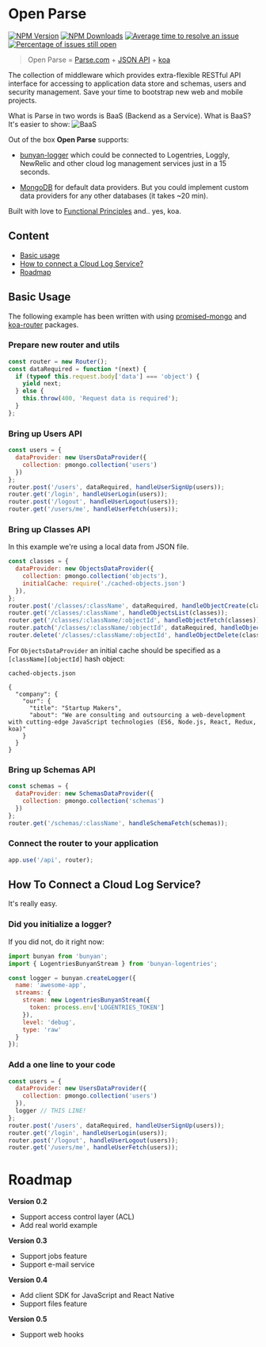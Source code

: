 # Open Parse

[![NPM Version](https://img.shields.io/npm/v/open-parse.svg)](https://npmjs.org/package/open-parse)
[![NPM Downloads](https://img.shields.io/npm/dm/open-parse.svg)](https://npmjs.org/package/open-parse)
[![Average time to resolve an issue](http://isitmaintained.com/badge/resolution/StartupMakers/open-parse.svg)](http://isitmaintained.com/project/StartupMakers/open-parse "Average time to resolve an issue")
[![Percentage of issues still open](http://isitmaintained.com/badge/open/StartupMakers/open-parse.svg)](http://isitmaintained.com/project/StartupMakers/open-parse "Percentage of issues still open")

> Open Parse = [Parse.com](https://parse.com/docs/rest/guide) + [JSON API](http://jsonapi.org/format/) + [koa](https://github.com/koajs/koa)

The collection of middleware which provides extra-flexible RESTful API interface for accessing to application data store and schemas, users and security management. Save your time to bootstrap new web and mobile projects.

What is Parse in two words is BaaS (Backend as a Service). What is BaaS? It's easier to show:
![BaaS](https://backendless.com/wp-content/uploads/2014/01/baas-apis.png)


Out of the box **Open Parse** supports:

* [bunyan-logger](https://github.com/trentm/node-bunyan) which could be connected to Logentries, Loggly, NewRelic and other cloud log management services just in a 15 seconds.

* [MongoDB](https://github.com/gordonmleigh/promised-mongo) for default data providers. But you could implement custom data providers for any other databases (it takes ~20 min). 

Built with love to [Functional Principles](https://drboolean.gitbooks.io/mostly-adequate-guide/content/) and.. yes, koa.

## Content

* [Basic usage](#basic-usage)
* [How to connect a Cloud Log Service?](#how-to-connect-a-cloud-log-service)
* [Roadmap](#roadmap)


## Basic Usage

The following example has been written with using [promised-mongo](https://github.com/gordonmleigh/promised-mongo) and [koa-router](https://github.com/alexmingoia/koa-router) packages. 

### Prepare new router and utils
```javascript
const router = new Router();
const dataRequired = function *(next) {
  if (typeof this.request.body['data'] === 'object') {
    yield next;
  } else {
    this.throw(400, 'Request data is required');
  }
};
```

### Bring up Users API
```javascript
const users = {
  dataProvider: new UsersDataProvider({
    collection: pmongo.collection('users')
  })
};
router.post('/users', dataRequired, handleUserSignUp(users));
router.get('/login', handleUserLogin(users));
router.post('/logout', handleUserLogout(users));
router.get('/users/me', handleUserFetch(users));
```

### Bring up Classes API

In this example we're using a local data from JSON file.

```javascript
const classes = {
  dataProvider: new ObjectsDataProvider({
    collection: pmongo.collection('objects'),
    initialCache: require('./cached-objects.json')
  }),
};
router.post('/classes/:className', dataRequired, handleObjectCreate(classes));
router.get('/classes/:className', handleObjectsList(classes));
router.get('/classes/:className/:objectId', handleObjectFetch(classes));
router.patch('/classes/:className/:objectId', dataRequired, handleObjectUpdate(classes));
router.delete('/classes/:className/:objectId', handleObjectDelete(classes));
```

For `ObjectsDataProvider` an initial cache should be specified as a `[className][objectId]` hash object:
  
`cached-objects.json`
```
{ 
  "company": {
    "our": {
      "title": "Startup Makers",
      "about": "We are consulting and outsourcing a web-development with cutting-edge JavaScript technologies (ES6, Node.js, React, Redux, koa)"
    }
  }
}
```

### Bring up Schemas API

```javascript
const schemas = {
  dataProvider: new SchemasDataProvider({
    collection: pmongo.collection('schemas')
  })
};
router.get('/schemas/:className', handleSchemaFetch(schemas));
```

### Connect the router to your application
```javascript
app.use('/api', router);
```

## How To Connect a Cloud Log Service?

It's really easy.

### Did you initialize a logger?

If you did not, do it right now:

```javascript 
import bunyan from 'bunyan';
import { LogentriesBunyanStream } from 'bunyan-logentries';

const logger = bunyan.createLogger({
  name: 'awesome-app',
  streams: {
    stream: new LogentriesBunyanStream({
      token: process.env['LOGENTRIES_TOKEN']
    }),
    level: 'debug',
    type: 'raw'
  }
});
```

### Add a one line to your code

```javascript
const users = {
  dataProvider: new UsersDataProvider({
    collection: pmongo.collection('users')
  }),
  logger // THIS LINE!
};
router.post('/users', dataRequired, handleUserSignUp(users));
router.get('/login', handleUserLogin(users));
router.post('/logout', handleUserLogout(users));
router.get('/users/me', handleUserFetch(users));
```

# Roadmap

**Version 0.2**

* Support access control layer (ACL)
* Add real world example

**Version 0.3**

* Support jobs feature
* Support e-mail service

**Version 0.4**

* Add client SDK for JavaScript and React Native
* Support files feature

**Version 0.5**

* Support web hooks

